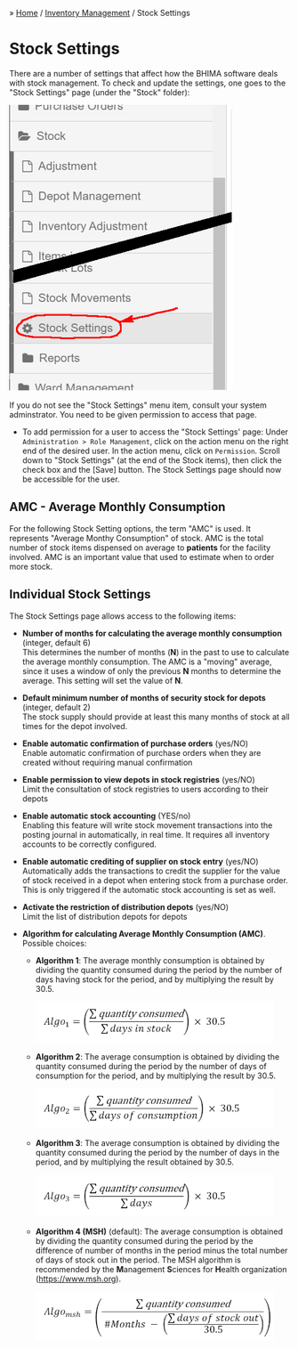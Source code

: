 &raquo; [Home](../index.md) / [Inventory Management](./index.md) / Stock Settings

# Stock Settings

There are a number of settings that affect how the BHIMA software deals with
stock management.  To check and update the settings, one goes to the "Stock
Settings" page (under the "Stock" folder):

![Stock Settings Page](./images/stock-settings-page.png)

If you do not see the "Stock Settings" menu item, consult your system
adminstrator.  You need to be given permission to access that page.

- To add permission for a user to access the "Stock Settings' page: Under
  `Administration > Role Management`, click on the action menu on the right
  end of the desired user.  In the action menu, click on `Permission`.  Scroll
  down to "Stock Settings" (at the end of the Stock items), then click the check
  box and the [Save] button.  The Stock Settings page should now be accessible
  for the user.

## AMC - Average Monthly Consumption

For the following Stock Setting options, the term "AMC" is used.  It
represents "Average Monthy Consumption" of stock.  AMC is the total number of
stock items dispensed on average to **patients** for the facility involved.
AMC is an important value that used to estimate when to order more stock.

## Individual Stock Settings
The Stock Settings page allows access to the following items:

- **Number of months for calculating the average monthly consumption** (integer, default 6)  
  This determines the number of months (**N**) in the past to use to calculate
  the average monthly consumption. The AMC is a "moving" average, since
  it uses a window of only the previous **N** months to determine the
  average. This setting will set the value of **N**.

- **Default minimum number of months of security stock for depots** (integer, default 2)  
  The stock supply should provide at least this many months of stock at
  all times for the depot involved.

- **Enable automatic confirmation of purchase orders** (yes/NO)  
  Enable automatic confirmation of purchase orders when they are created
  without requiring manual confirmation

- **Enable permission to view depots in stock registries** (yes/NO)  
  Limit the consultation of stock registries to users according to their
  depots

- **Enable automatic stock accounting** (YES/no)  
  Enabling this feature will write stock movement transactions into the
  posting journal in automatically, in real time. It requires all inventory
  accounts to be correctly configured.

- **Enable automatic crediting of supplier on stock entry** (yes/NO)  
  Automatically adds the transactions to credit the supplier for the value of
  stock received in a depot when entering stock from a purchase order. This is
  only triggered if the automatic stock accounting is set as well.

- **Activate the restriction of distribution depots** (yes/NO)  
  Limit the list of distribution depots for depots

- **Algorithm for calculating Average Monthly Consumption (AMC)**.  Possible choices:

  - **Algorithm 1**: The average monthly consumption is obtained by
    dividing the quantity consumed during the period by the number of
    days having stock for the period, and by multiplying the result
    by 30.5.

    ![Algorithm 1](./images/algorithm1.png)

  - **Algorithm 2**: The average consumption is obtained by dividing the
    quantity consumed during the period by the number of days of
    consumption for the period, and by multiplying the result by 30.5.

    ![Algorithm 2](./images/algorithm2.png)

  - **Algorithm 3**: The average consumption is obtained by dividing the
    quantity consumed during the period by the number of days in the
    period, and by multiplying the result obtained by 30.5.

    ![Algorithm 3](./images/algorithm3.png)

  - **Algorithm 4 (MSH)** (default): The average consumption is obtained
    by dividing the quantity consumed during the period by the
    difference of number of months in the period minus the total number
    of days of stock out in the period.  The MSH algorithm is
    recommended by the **M**anagement **S**ciences for **H**ealth
    organization (https://www.msh.org).

    ![Algorithm 4 (MSH)](./images/algorithm4.png)

